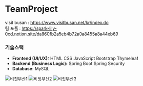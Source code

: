 # TeamProject

visit busan : https://www.visitbusan.net/kr/index.do  
팀 포폴 : https://spark-lily-0cd.notion.site/da860fb2a5eb4b72a0a8455a8a44eb69  

### 기술스택
- **Frontend (UI/UX):**
  HTML
  CSS
  JavaScript
  Bootstrap
  Thymeleaf
- **Backend (Business Logic):**
  Spring Boot
  Spring Security
- **Database:**
  MySQL


![비짓부산1](https://github.com/user-attachments/assets/78ee85e8-d9c8-4272-901f-77d90e15fbc1)
![비짓부산2](https://github.com/user-attachments/assets/e0bbd119-c42c-43aa-b6bf-bef452121ec6)
![비짓부산3](https://github.com/user-attachments/assets/47bfd0aa-bc2d-4118-9dde-044b124c0cca)
